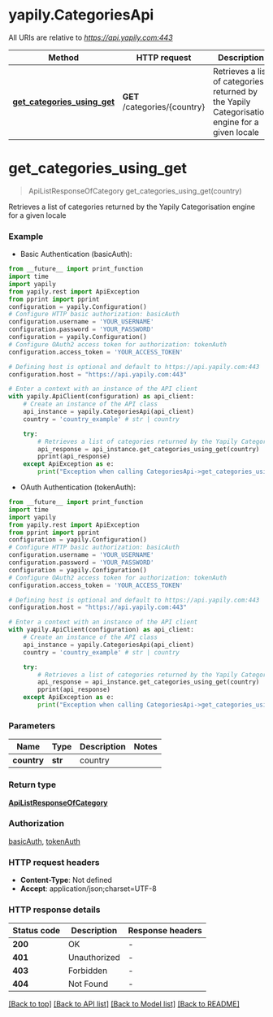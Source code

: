 # yapily.CategoriesApi

All URIs are relative to *https://api.yapily.com:443*

Method | HTTP request | Description
------------- | ------------- | -------------
[**get_categories_using_get**](CategoriesApi.md#get_categories_using_get) | **GET** /categories/{country} | Retrieves a list of categories returned by the Yapily Categorisation engine for a given locale


# **get_categories_using_get**
> ApiListResponseOfCategory get_categories_using_get(country)

Retrieves a list of categories returned by the Yapily Categorisation engine for a given locale

### Example

* Basic Authentication (basicAuth):
```python
from __future__ import print_function
import time
import yapily
from yapily.rest import ApiException
from pprint import pprint
configuration = yapily.Configuration()
# Configure HTTP basic authorization: basicAuth
configuration.username = 'YOUR_USERNAME'
configuration.password = 'YOUR_PASSWORD'
configuration = yapily.Configuration()
# Configure OAuth2 access token for authorization: tokenAuth
configuration.access_token = 'YOUR_ACCESS_TOKEN'

# Defining host is optional and default to https://api.yapily.com:443
configuration.host = "https://api.yapily.com:443"

# Enter a context with an instance of the API client
with yapily.ApiClient(configuration) as api_client:
    # Create an instance of the API class
    api_instance = yapily.CategoriesApi(api_client)
    country = 'country_example' # str | country

    try:
        # Retrieves a list of categories returned by the Yapily Categorisation engine for a given locale
        api_response = api_instance.get_categories_using_get(country)
        pprint(api_response)
    except ApiException as e:
        print("Exception when calling CategoriesApi->get_categories_using_get: %s\n" % e)
```

* OAuth Authentication (tokenAuth):
```python
from __future__ import print_function
import time
import yapily
from yapily.rest import ApiException
from pprint import pprint
configuration = yapily.Configuration()
# Configure HTTP basic authorization: basicAuth
configuration.username = 'YOUR_USERNAME'
configuration.password = 'YOUR_PASSWORD'
configuration = yapily.Configuration()
# Configure OAuth2 access token for authorization: tokenAuth
configuration.access_token = 'YOUR_ACCESS_TOKEN'

# Defining host is optional and default to https://api.yapily.com:443
configuration.host = "https://api.yapily.com:443"

# Enter a context with an instance of the API client
with yapily.ApiClient(configuration) as api_client:
    # Create an instance of the API class
    api_instance = yapily.CategoriesApi(api_client)
    country = 'country_example' # str | country

    try:
        # Retrieves a list of categories returned by the Yapily Categorisation engine for a given locale
        api_response = api_instance.get_categories_using_get(country)
        pprint(api_response)
    except ApiException as e:
        print("Exception when calling CategoriesApi->get_categories_using_get: %s\n" % e)
```

### Parameters

Name | Type | Description  | Notes
------------- | ------------- | ------------- | -------------
 **country** | **str**| country | 

### Return type

[**ApiListResponseOfCategory**](ApiListResponseOfCategory.md)

### Authorization

[basicAuth](../README.md#basicAuth), [tokenAuth](../README.md#tokenAuth)

### HTTP request headers

 - **Content-Type**: Not defined
 - **Accept**: application/json;charset=UTF-8

### HTTP response details
| Status code | Description | Response headers |
|-------------|-------------|------------------|
**200** | OK |  -  |
**401** | Unauthorized |  -  |
**403** | Forbidden |  -  |
**404** | Not Found |  -  |

[[Back to top]](#) [[Back to API list]](../README.md#documentation-for-api-endpoints) [[Back to Model list]](../README.md#documentation-for-models) [[Back to README]](../README.md)

